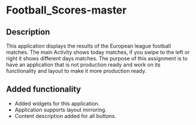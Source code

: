 # Football_Scores-master
## Description
This application displays the results of the European league football matches. The main Activity shows today matches, if you swipe to the left or right it shows different days matches. 
The purpose of this assignment is to have an application that is not production ready and work on its functionality and layout to make it more production ready.

## Added functionality
* Added widgets for this application.
* Application supports layout mirroring.
* Content description added for all buttons.

